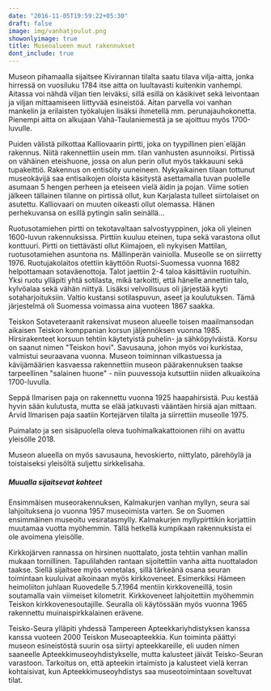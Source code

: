 ```yaml
---
date: "2016-11-05T19:59:22+05:30"
draft: false
image: img/vanhatjoulut.png
showonlyimage: true
title: Museoalueen muut rakennukset
dont_include: true
---
```

Museon pihamaalla sijaitsee Kivirannan tilalta saatu tilava vilja-aitta, jonka hirressä on vuosiluku 1784 itse aitta on luultavasti kuitenkin vanhempi. Aitassa voi nähdä viljan tien leiväksi, sillä esillä on käsikivet sekä leivontaan ja viljan mittaamiseen liittyvää esineistöä. Aitan parvella voi vanhan mankelin ja erilaisten työkalujen lisäksi ihmetellä mm. perunajauhokonetta. Pienempi aitta on alkujaan Vähä-Taulaniemestä ja se ajoittuu myös 1700-luvulle.

Puiden välistä pilkottaa Kalliovaarin pirtti, joka on tyypillinen pien´eläjän rakennus. Niitä rakennettiin usein mm. tilan vanhusten asunnoiksi. Pirtissä on vähäinen eteishuone, jossa on alun perin ollut myös takkauuni sekä tupakeittiö. Rakennus on entisöity uuneineen. Nykyaikainen tilaan tottunut museokävijä saa entisaikojen oloista käsitystä asettamalla tuvan puolelle asumaan 5 hengen perheen ja eteiseen vielä äidin ja pojan. Viime sotien jälkeen tällainen tilanne on pirtissä ollut, kun Karjalasta tulleet siirtolaiset on asutettu. Kalliovaari on muuten oikeasti ollut olemassa. Hänen perhekuvansa on esillä pytingin salin seinällä…

 
Ruotusotamiehen pirtti on tekotavaltaan salvostyyppinen, joka oli yleinen 1600-luvun rakennuksissa. Pirttiin kuuluu eteinen, tupa sekä varastona ollut konttuuri. Pirtti on tiettävästi ollut Kiimajoen, eli nykyisen Mattilan, ruotusotamiehen asuntona ns. Mällinperän vainiolla. Museolle se on siirretty 1976. Ruotujakolaitos otettiin käyttöön Ruotsi-Suomessa vuonna 1682 helpottamaan sotaväenottoja. Talot jaettiin 2-4 taloa käsittäviin ruotuihin. Yksi ruotu ylläpiti yhtä sotilasta, mikä tarkoitti, että hänelle annettiin talo, kylvöalaa sekä vähän niittyä. Lisäksi velvollisuus oli järjestää kyyti sotaharjoituksiin. Valtio kustansi sotilaspuvun, aseet ja koulutuksen. Tämä järjestelmä oli Suomessa voimassa aina vuoteen 1867 saakka.

Teiskon Sotaveteraanit rakensivat museon alueelle toisen maailmansodan aikaisen Teiskon komppanian korsun jäljennöksen vuonna 1985. Hirsirakenteet korsuun tehtiin käytetyistä puhelin- ja sähköpylväistä. Korsu on saanut nimen "Teiskon hovi". Savusauna, johon myös voi kurkistaa, valmistui seuraavana vuonna. Museon toiminnan vilkastuessa ja kävijämäärien kasvaessa rakennettiin museon päärakennuksen taakse tarpeellinen "salainen huone" - niin puuvessoja kutsuttiin niiden alkuaikoina 1700-luvulla.

Seppä Ilmarisen paja on rakennettu vuonna 1925 haapahirsistä. Puu kestää hyvin sään kulutusta, mutta se elää jatkuvasti vääntäen hirsiä ajan mittaan. Arvid Ilmarisen paja saatiin Kortejärven tilalta ja siirrettiin museolle 1975.

Puimalato ja sen sisäpuolella oleva tuohimalkakattoionen riihi on avattu yleisölle 2018.

Museon alueella on myös savusauna, hevoskierto, niittylato, pärehöylä ja toistaiseksi yleisöltä suljettu sirkkelisaha.

##### Muualla sijaitsevat kohteet

Ensimmäisen museorakennuksen, Kalmakurjen vanhan myllyn, seura sai lahjoituksena jo vuonna 1957 museoimista varten. Se on Suomen ensimmäinen museoitu vesiratasmylly. Kalmakurjen myllypirttikin korjattiin muutamaa vuotta myöhemmin. Tällä hetkellä kumpikaan rakennuksista ei ole avoimena yleisölle.

Kirkkojärven rannassa on hirsinen nuottalato, josta tehtiin vanhan mallin mukaan tornillinen. Tapulilahden rantaan sijoitettiin vanha aitta nuottaladon taakse. Siellä sijaitsee myös venetalas, sillä tärkeänä osana seuran toimintaan kuuluivat aikoinaan myös kirkkoveneet. Esimerkiksi Hämeen heimoliiton juhlaan Ruovedelle 5.7.1964 mentiin kirkkoveneillä, tosin soutamalla vain viimeiset kilometrit. Kirkkoveneet lahjoitettiin myöhemmin Teiskon kirkkovenesoutajille. Seuralla oli käytössään myös vuonna 1965 rakennettu muinaispirkkalainen erävene.

Teisko-Seura ylläpiti yhdessä Tampereen Apteekkariyhdistyksen kanssa kanssa vuoteen 2000 Teiskon Museoapteekkia. Kun toiminta päättyi museon esineistöstä suurin osa siirtyi apteekkareille, eli uuden nimen saaneelle Apteekkimuseoyhdistykselle, mutta kalusteet jäivät Teisko-Seuran varastoon. Tarkoitus on, että apteekin irtaimisto ja kalusteet vielä kerran kohtaisivat, kun Apteekkimuseoyhdistys saa museotoimintaan soveltuvat tilat.
